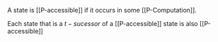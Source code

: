 A state is [[P-accessible]] if it occurs in some [[P-Computation]].

Each state that is a $t-sucessor$ of a [[P-accessible]] state is also [[P-accessible]]